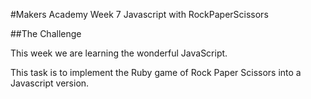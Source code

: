 #Makers Academy Week 7 Javascript with RockPaperScissors

##The Challenge

This week we are learning the wonderful JavaScript.

This task is to implement the Ruby game of Rock Paper Scissors into
a Javascript version.
